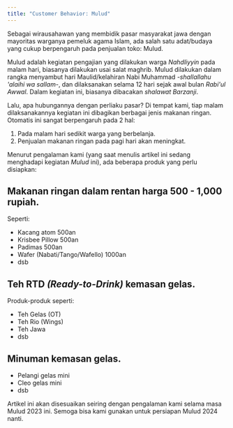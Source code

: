 ```yaml
---
title: "Customer Behavior: Mulud"
---
```


Sebagai wirausahawan yang membidik pasar masyarakat jawa dengan mayoritas warganya pemeluk agama Islam, ada salah satu adat/budaya yang cukup berpengaruh pada penjualan toko: Mulud.

Mulud adalah kegiatan pengajian yang dilakukan warga _Nahdliyyin_ pada malam hari, biasanya dilakukan usai salat maghrib. Mulud dilakukan dalam rangka menyambut hari Maulid/kelahiran Nabi Muhammad _-shallallahu 'alaihi wa sallam-_, dan dilaksanakan selama 12 hari sejak awal bulan _Rabi'ul Awwal_. Dalam kegiatan ini, biasanya dibacakan _shalawat Barzanji_.

Lalu, apa hubungannya dengan perliaku pasar? Di tempat kami, tiap malam dilaksanakannya kegiatan ini dibagikan berbagai jenis makanan ringan. Otomatis ini sangat berpengaruh pada 2 hal:
1. Pada malam hari sedikit warga yang berbelanja.
2. Penjualan makanan ringan pada pagi hari akan meningkat.

Menurut pengalaman kami (yang saat menulis artikel ini sedang menghadapi kegiatan _Mulud_ ini), ada beberapa produk yang perlu disiapkan:

## Makanan ringan dalam rentan harga 500 - 1,000 rupiah.
Seperti:
- Kacang atom 500an
- Krisbee Pillow 500an
- Padimas 500an
- Wafer (Nabati/Tango/Wafello) 1000an
- dsb

## Teh RTD _(Ready-to-Drink)_ kemasan gelas.
Produk-produk seperti:
- Teh Gelas (OT)
- Teh Rio (Wings)
- Teh Jawa
- dsb

## Minuman kemasan gelas.
- Pelangi gelas mini
- Cleo gelas mini
- dsb

Artikel ini akan disesuaikan seiring dengan pengalaman kami selama masa Mulud 2023 ini. Semoga bisa kami gunakan untuk persiapan Mulud 2024 nanti.